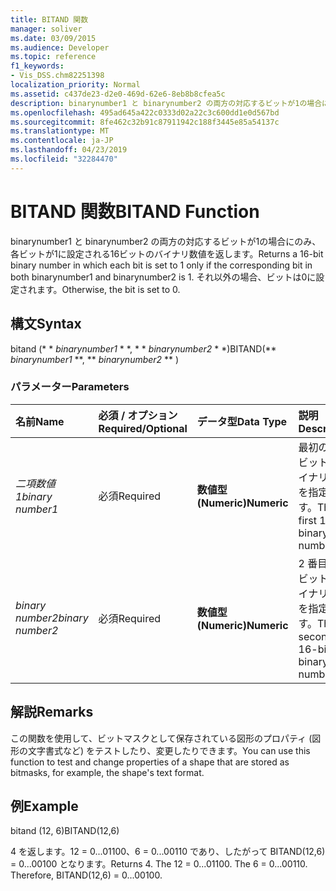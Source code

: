 ```yaml
---
title: BITAND 関数
manager: soliver
ms.date: 03/09/2015
ms.audience: Developer
ms.topic: reference
f1_keywords:
- Vis_DSS.chm82251398
localization_priority: Normal
ms.assetid: c437de23-d2e0-469d-62e6-8eb8b8cfea5c
description: binarynumber1 と binarynumber2 の両方の対応するビットが1の場合にのみ、各ビットが1に設定される16ビットのバイナリ数値を返します。 それ以外の場合、ビットは0に設定されます。
ms.openlocfilehash: 495ad645a422c0333d02a22c3c600dd1e0d567bd
ms.sourcegitcommit: 8fe462c32b91c87911942c188f3445e85a54137c
ms.translationtype: MT
ms.contentlocale: ja-JP
ms.lasthandoff: 04/23/2019
ms.locfileid: "32284470"
---
```

# <a name="bitand-function"></a><span data-ttu-id="96acf-104">BITAND 関数</span><span class="sxs-lookup"><span data-stu-id="96acf-104">BITAND Function</span></span>

<span data-ttu-id="96acf-105">binarynumber1 と binarynumber2 の両方の対応するビットが1の場合にのみ、各ビットが1に設定される16ビットのバイナリ数値を返します。</span><span class="sxs-lookup"><span data-stu-id="96acf-105">Returns a 16-bit binary number in which each bit is set to 1 only if the corresponding bit in both binarynumber1 and binarynumber2 is 1.</span></span> <span data-ttu-id="96acf-106">それ以外の場合、ビットは0に設定されます。</span><span class="sxs-lookup"><span data-stu-id="96acf-106">Otherwise, the bit is set to 0.</span></span> 
  
## <a name="syntax"></a><span data-ttu-id="96acf-107">構文</span><span class="sxs-lookup"><span data-stu-id="96acf-107">Syntax</span></span>

<span data-ttu-id="96acf-108">bitand (\* \* *binarynumber1* \* \*, \* \* *binarynumber2* \* \*)</span><span class="sxs-lookup"><span data-stu-id="96acf-108">BITAND(\*\* *binarynumber1* \*\*, \*\* *binarynumber2* \*\* )</span></span> 
  
### <a name="parameters"></a><span data-ttu-id="96acf-109">パラメーター</span><span class="sxs-lookup"><span data-stu-id="96acf-109">Parameters</span></span>

|<span data-ttu-id="96acf-110">**名前**</span><span class="sxs-lookup"><span data-stu-id="96acf-110">**Name**</span></span>|<span data-ttu-id="96acf-111">**必須 / オプション**</span><span class="sxs-lookup"><span data-stu-id="96acf-111">**Required/Optional**</span></span>|<span data-ttu-id="96acf-112">**データ型**</span><span class="sxs-lookup"><span data-stu-id="96acf-112">**Data Type**</span></span>|<span data-ttu-id="96acf-113">**説明**</span><span class="sxs-lookup"><span data-stu-id="96acf-113">**Description**</span></span>|
|:-----|:-----|:-----|:-----|
| <span data-ttu-id="96acf-114">_二項数値1_</span><span class="sxs-lookup"><span data-stu-id="96acf-114">_binary number1_</span></span> <br/> |<span data-ttu-id="96acf-115">必須</span><span class="sxs-lookup"><span data-stu-id="96acf-115">Required</span></span>  <br/> |<span data-ttu-id="96acf-116">**数値型 (Numeric)**</span><span class="sxs-lookup"><span data-stu-id="96acf-116">**Numeric**</span></span> <br/> |<span data-ttu-id="96acf-117">最初の 16 ビットのバイナリ数値を指定します。</span><span class="sxs-lookup"><span data-stu-id="96acf-117">The first 16-bit binary number.</span></span>  <br/> |
| <span data-ttu-id="96acf-118">_binary number2_</span><span class="sxs-lookup"><span data-stu-id="96acf-118">_binary number2_</span></span> <br/> |<span data-ttu-id="96acf-119">必須</span><span class="sxs-lookup"><span data-stu-id="96acf-119">Required</span></span>  <br/> |<span data-ttu-id="96acf-120">**数値型 (Numeric)**</span><span class="sxs-lookup"><span data-stu-id="96acf-120">**Numeric**</span></span> <br/> |<span data-ttu-id="96acf-121">2 番目の 16 ビットのバイナリ数値を指定します。</span><span class="sxs-lookup"><span data-stu-id="96acf-121">The second 16-bit binary number.</span></span>  <br/> |
   
## <a name="remarks"></a><span data-ttu-id="96acf-122">解説</span><span class="sxs-lookup"><span data-stu-id="96acf-122">Remarks</span></span>

<span data-ttu-id="96acf-123">この関数を使用して、ビットマスクとして保存されている図形のプロパティ (図形の文字書式など) をテストしたり、変更したりできます。</span><span class="sxs-lookup"><span data-stu-id="96acf-123">You can use this function to test and change properties of a shape that are stored as bitmasks, for example, the shape's text format.</span></span>
  
## <a name="example"></a><span data-ttu-id="96acf-124">例</span><span class="sxs-lookup"><span data-stu-id="96acf-124">Example</span></span>

<span data-ttu-id="96acf-125">bitand (12, 6)</span><span class="sxs-lookup"><span data-stu-id="96acf-125">BITAND(12,6)</span></span>
  
<span data-ttu-id="96acf-p103">4 を返します。12 = 0...01100、6 = 0...00110 であり、したがって BITAND(12,6) = 0...00100 となります。</span><span class="sxs-lookup"><span data-stu-id="96acf-p103">Returns 4. The 12 = 0...01100. The 6 = 0...00110. Therefore, BITAND(12,6) = 0...00100.</span></span>
  

